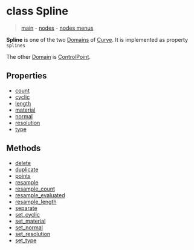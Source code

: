 # class Spline

> [main](../index.md) - [nodes](nodes.md) - [nodes menus](nodes_menus.md)

**Spline** is one of the two [Domains](Domain.md) of [Curve](Curve.md).
It is implemented as property `splines`

The other [Domain](Domain.md) is [ControlPoint](ControlPoint.md).
## Properties

- [count](#count-property)
- [cyclic](#cyclic-property)
- [length](#length-property)
- [material](#material-property)
- [normal](#normal-property)
- [resolution](#resolution-property)
- [type](#type-property)



## Methods

- [delete](#delete)
- [duplicate](#duplicate)
- [points](#points)
- [resample](#resample)
- [resample_count](#resample_count)
- [resample_evaluated](#resample_evaluated)
- [resample_length](#resample_length)
- [separate](#separate)
- [set_cyclic](#set_cyclic)
- [set_material](#set_material)
- [set_normal](#set_normal)
- [set_resolution](#set_resolution)
- [set_type](#set_type)

